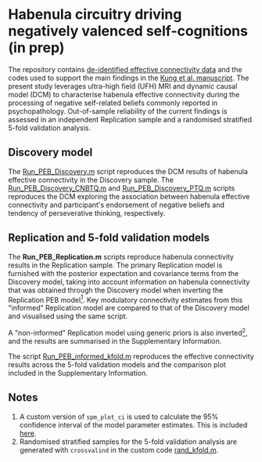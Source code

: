 # Habenula circuitry driving negatively valenced self-cognitions (in prep)
The repository contains [de-identified effective connectivity data](/data/) and the codes used to support the main findings in the [Kung et al. manuscript](DOI). The present study leverages ultra-high field (UFH) MRI and dynamic causal model (DCM) to characterise habenula effective connectivity during the processing of negative self-related beliefs commonly reported in psychopathology. Out-of-sample reliability of the current findings is assessed in an independent Replication sample and a randomised stratified 5-fold validation analysis.

## Discovery model
The [Run_PEB_Discovery.m](analysis/Run_PEB_Discovery.m) script reproduces the DCM results of habenula effective connectivity in the Discovery sample. The [Run_PEB_Discovery_CNBTQ.m](analysis/Run_PEB_Discovery_CNBTQ.m) and [Run_PEB_Discovery_PTQ.m](analysis/Run_PEB_Discovery_PTQ.m) scripts reproduces the DCM exploring the association between habenula effective connectivity and participant's endorsement of negative beliefs and tendency of perseverative thinking, respectively.

## Replication and 5-fold validation models
The **Run_PEB_Replication.m** scripts reproduce habenula connectivity results in the Replication sample. The primary Replication model is furnished with the posterior expectation and covariance terms from the Discovery model, taking into account information on habenula connectivity that was obtained through the Discovery model when inverting the Replication PEB model[<sup>1</sup>](analysis/Run_PEB_informed_Replication.m). Key modulatory connectivity estimates from this "informed" Replication model are compared to that of the Discovery model and visualised using the same script.

A "non-informed" Replication model using generic priors is also inverted[<sup>2</sup>](analysis/Run_PEB_noninformed_Replication.m), and the results are summarised in the Supplementary Information.

The script [Run_PEB_informed_kfold.m](analysis/Run_PEB_informed_kfold.m) reproduces the effective connectivity results across the 5-fold validation models and the comparison plot included in the Supplementary Information.

## Notes
1. A custom version of `spm_plot_ci` is used to calculate the 95% confidence interval of the model parameter estimates. This is included [here](custom/spm_plot_ci.m).
2. Randomised stratified samples for the 5-fold validation analysis are generated with `crossvalind` in the custom code [rand_kfold.m](custom/rand_kfold.m).

